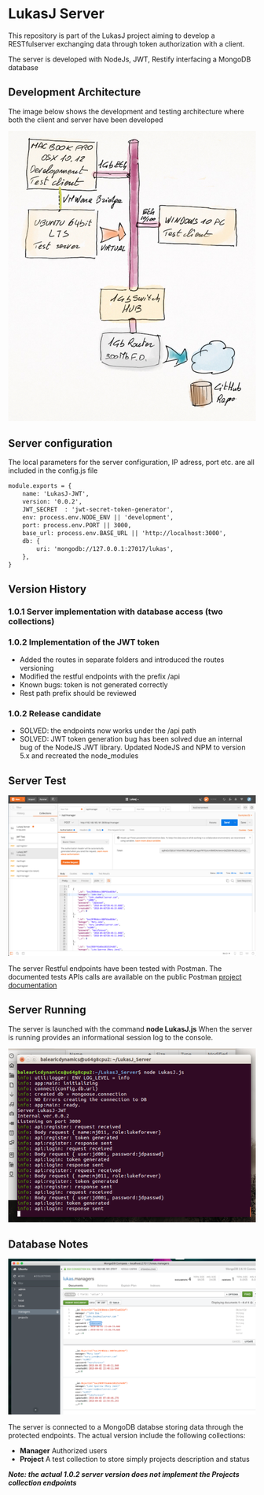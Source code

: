 # LukasJ Server
This repository is part of the LukasJ project aiming to develop a RESTfulserver exchanging data through token 
authorization with a client.

The server is developed with NodeJs, JWT, Restify interfacing a MongoDB database

## Development Architecture
The image below shows the development and testing architecture where both the client and server have been developed

![Architecture](https://raw.githubusercontent.com/alicemirror/LukasJ_Server/master/images/DevelopmentArchitecture.jpg)

## Server configuration
The local parameters for the server configuration, IP adress, port etc. are all included in the config.js file
```
module.exports = {
    name: 'LukasJ-JWT',
    version: '0.0.2',
    JWT_SECRET  : 'jwt-secret-token-generator',
    env: process.env.NODE_ENV || 'development',
    port: process.env.PORT || 3000,
    base_url: process.env.BASE_URL || 'http://localhost:3000',
    db: {
        uri: 'mongodb://127.0.0.1:27017/lukas',
    },
}
```
## Version History
### 1.0.1 Server implementation with database access (two collections)
### 1.0.2 Implementation of the JWT token
- Added the routes in separate folders and introduced the routes versioning
- Modified the restful endpoints with the prefix /api 
- Known bugs: token is not generated correctly
- Rest path prefix should be reviewed
### 1.0.2 Release candidate
- SOLVED: the endpoints now works under the /api path
- SOLVED: JWT token generation bug has been solved due an internal bug of the NodeJS JWT library. Updated NodeJS and NPM to version 5.x and recreated the node_modules

## Server Test

![Architecture](https://raw.githubusercontent.com/alicemirror/LukasJ_Server/master/images/Postman.png)

The server Restful endpoints have been tested with Postman. The documented tests APIs calls are available on the public Postman [project documentation](https://documenter.getpostman.com/view/4048873/lukasj-jwt/RVu4HASS)

## Server Running
The server is launched with the command **node LukasJ.js** When the server is running provides an informational session log to the console.

![Architecture](https://raw.githubusercontent.com/alicemirror/LukasJ_Server/master/images/Server.png)

## Database Notes

![Architecture](https://raw.githubusercontent.com/alicemirror/LukasJ_Server/master/images/MongoDB.png)

The server is connected to a MongoDB databse storing data through the protected endpoints.
The actual version include the following collections:

- **Manager** Authorized users
- **Project** A test collection to store simply projects description and status

***Note: the actual 1.0.2 server version does not implement the Projects collection endpoints***
